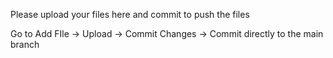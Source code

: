Please upload your files here and commit to push the files

Go to Add FIle -> Upload -> Commit Changes -> Commit directly to the main branch
